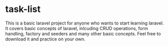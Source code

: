 # task-list
 This is a basic laravel project for anyone who wants to start learning laravel. It covers basic concepts of laravel, inlcuding CRUD operations, form handling, factory and seeders and many other basic concepts. Feel free to download it and practice on your own. 
